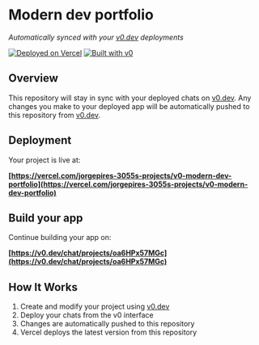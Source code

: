# Modern dev portfolio

*Automatically synced with your [v0.dev](https://v0.dev) deployments*

[![Deployed on Vercel](https://img.shields.io/badge/Deployed%20on-Vercel-black?style=for-the-badge&logo=vercel)](https://vercel.com/jorgepires-3055s-projects/v0-modern-dev-portfolio)
[![Built with v0](https://img.shields.io/badge/Built%20with-v0.dev-black?style=for-the-badge)](https://v0.dev/chat/projects/oa6HPx57MGc)

## Overview

This repository will stay in sync with your deployed chats on [v0.dev](https://v0.dev).
Any changes you make to your deployed app will be automatically pushed to this repository from [v0.dev](https://v0.dev).

## Deployment

Your project is live at:

**[https://vercel.com/jorgepires-3055s-projects/v0-modern-dev-portfolio](https://vercel.com/jorgepires-3055s-projects/v0-modern-dev-portfolio)**

## Build your app

Continue building your app on:

**[https://v0.dev/chat/projects/oa6HPx57MGc](https://v0.dev/chat/projects/oa6HPx57MGc)**

## How It Works

1. Create and modify your project using [v0.dev](https://v0.dev)
2. Deploy your chats from the v0 interface
3. Changes are automatically pushed to this repository
4. Vercel deploys the latest version from this repository